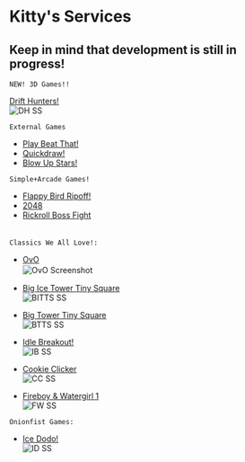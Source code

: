 # Kitty's Services

## Keep in mind that development is still in progress!  
```
NEW! 3D Games!!  
```
[Drift Hunters!](https://codekitty101.github.io/mathgames/fullscreendh.html)  
![DH SS](https://i.postimg.cc/Wz7LTFVG/Screenshot-2022-03-02-12-48-20-PM.png)  
```
External Games
```
 - [Play Beat That!](https://playbeatthat.acura.com/)  
 - [Quickdraw!](https://quickdraw.withgoogle.com/)  
 - [Blow Up Stars!](https://lab.nationalmedals.org/gravity.php)

```
Simple+Arcade Games!   
```
 - [Flappy Bird Ripoff!](https://codekitty101.github.io/clumsy-bird/)  
 - [2048](https://codekitty101.github.io/2048/)  
 - [Rickroll Boss Fight](https://codekitty101.github.io/rickrollbossfight/)  
ㅤ  
 ```
Classics We All Love!:  
```
- [OvO](https://codekitty101.github.io/ovo/)  
![OvO Screenshot](https://i.postimg.cc/MGmHjMpF/Screenshot-2022-02-25-10-32-06-AM.png)
ㅤ  
- [Big Ice Tower Tiny Square](https://codekitty101.github.io/bigicetowertinysquare/)    
![BITTS SS](https://i.postimg.cc/gJnNMXtM/Screenshot-2022-03-01-9-09-01-AM.png)  

- [Big Tower Tiny Square](https://codekitty101.github.io/bigtowertinysquare/)  
![BTTS SS](https://i.postimg.cc/6QdVCKHT/Screenshot-2022-03-01-2-49-58-PM.png)  

- [Idle Breakout!](https://codekitty101.github.io/idlebreakout/)  
![IB SS](https://i.postimg.cc/brfkQs7S/Screenshot-2022-03-01-9-11-42-AM.png)  
  
- [Cookie Clicker](https://codekitty101.github.io/cookieclicker/)  
![CC SS](https://i.postimg.cc/NfGZR0Yn/Screenshot-2022-03-02-12-48-59-PM.png)  
  
- [Fireboy & Watergirl 1](https://codekitty101.github.io/fbwg/)  
![FW SS](https://i.postimg.cc/SQPcfTpp/Screenshot-2022-03-02-12-54-42-PM.png)

  
```
Onionfist Games:  
```
- [Ice Dodo!](https://codekitty101.github.io/onionfist/icedodo/)  
![ID SS](https://i.postimg.cc/nrbmCD15/Screenshot-2022-03-01-12-42-16-PM.png)  
